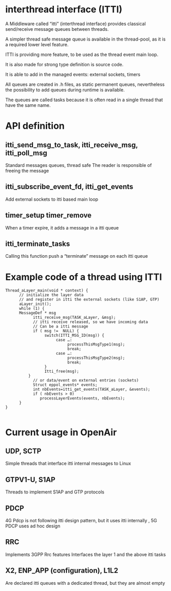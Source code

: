 # interthread interface (ITTI)

A Middleware called “itti” (interthread interface) provides classical send/receive message queues between threads.

A simpler thread safe message queue is available in the thread-pool, as it is a required lower level feature.

ITTI is providing more feature, to be used as the thread event main loop.

It is also made for strong type definition is source code.

It is able to add in the managed events: external sockets, timers

All queues are created in .h files, as static permanent queues, nevertheless the possibility to add queues during runtime is available.

The queues are called tasks because it is often read in a single thread that have the same name.

# API definition

## itti_send_msg_to_task, itti_receive_msg, itti_poll_msg

Standard messages queues, thread safe
The reader is responsible of freeing the message

## itti_subscribe_event_fd, itti_get_events

Add external sockets to itti based main loop

## timer_setup timer_remove

When a timer expire, it adds a message in a itti queue

## itti_terminate_tasks

Calling this function push a “terminate” message on each itti queue

# Example code of a thread using ITTI

```
Thread_aLayer_main(void * context) {
      // initialize the layer data
      // and register in itti the external sockets (like S1AP, GTP)
      aLayer_init();
      while (1) {
      MessageDef * msg
            itti_receive_msg(TASK_aLayer, &msg);
            // itti receive released, so we have incoming data
            // Can be a itti message
            if ( msg !=  NULL) {
                 switch(ITTI_MSG_ID(msg)) {
                      case …:
                           processThisMsgType1(msg);
                           break;
                      case …:
                           processThisMsgType2(msg);
                           break;
                 }
                 Itti_free(msg);
  	      }
            // or data/event on external entries (sockets)
            Struct eppol_events* events;
            int nbEvents=itti_get_events(TASK_aLayer, &events);
            if ( nbEvents > 0) 
               processLayerEvents(events, nbEvents);
      }
}


```

# Current usage in OpenAir

## UDP, SCTP

Simple threads that interface itti internal messages to Linux

## GTPV1-U, S1AP

Threads to implement S1AP and GTP protocols

## PDCP

4G Pdcp is not following itti design pattern, but it uses itti internally , 5G PDCP uses ad hoc design

## RRC

Implements 3GPP Rrc features
Interfaces the layer 1 and the above itti tasks 

## X2, ENP_APP (configuration), L1L2

Are declared itti queues with a dedicated thread, but they are almost empty